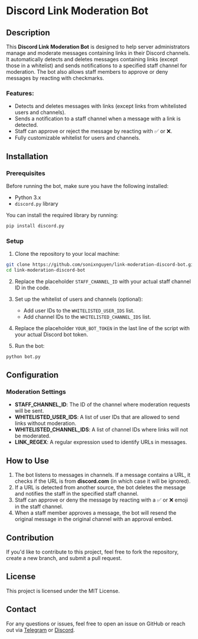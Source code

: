 # Discord Link Moderation Bot

## Description

This **Discord Link Moderation Bot** is designed to help server administrators manage and moderate messages containing links in their Discord channels. It automatically detects and deletes messages containing links (except those in a whitelist) and sends notifications to a specified staff channel for moderation. The bot also allows staff members to approve or deny messages by reacting with checkmarks.

### Features:
- Detects and deletes messages with links (except links from whitelisted users and channels).
- Sends a notification to a staff channel when a message with a link is detected.
- Staff can approve or reject the message by reacting with ✅ or ❌.
- Fully customizable whitelist for users and channels.

## Installation

### Prerequisites
Before running the bot, make sure you have the following installed:
- Python 3.x
- `discord.py` library

You can install the required library by running:

```bash
pip install discord.py
```

### Setup

1. Clone the repository to your local machine:

```bash
git clone https://github.com/sonixnguyen/link-moderation-discord-bot.git
cd link-moderation-discord-bot
```

2. Replace the placeholder `STAFF_CHANNEL_ID` with your actual staff channel ID in the code.

3. Set up the whitelist of users and channels (optional):
   - Add user IDs to the `WHITELISTED_USER_IDS` list.
   - Add channel IDs to the `WHITELISTED_CHANNEL_IDS` list.

4. Replace the placeholder `YOUR_BOT_TOKEN` in the last line of the script with your actual Discord bot token.

5. Run the bot:

```bash
python bot.py
```

## Configuration

### Moderation Settings

- **STAFF_CHANNEL_ID**: The ID of the channel where moderation requests will be sent.
- **WHITELISTED_USER_IDS**: A list of user IDs that are allowed to send links without moderation.
- **WHITELISTED_CHANNEL_IDS**: A list of channel IDs where links will not be moderated.
- **LINK_REGEX**: A regular expression used to identify URLs in messages.

## How to Use

1. The bot listens to messages in channels. If a message contains a URL, it checks if the URL is from **discord.com** (in which case it will be ignored).
2. If a URL is detected from another source, the bot deletes the message and notifies the staff in the specified staff channel.
3. Staff can approve or deny the message by reacting with a ✅ or ❌ emoji in the staff channel.
4. When a staff member approves a message, the bot will resend the original message in the original channel with an approval embed.

## Contribution

If you'd like to contribute to this project, feel free to fork the repository, create a new branch, and submit a pull request.

## License

This project is licensed under the MIT License.

## Contact

For any questions or issues, feel free to open an issue on GitHub or reach out via [Telegram](https://t.me/sonixnguyen) or [Discord]().
